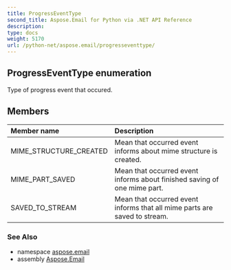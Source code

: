 ```yaml
---
title: ProgressEventType
second_title: Aspose.Email for Python via .NET API Reference
description: 
type: docs
weight: 5170
url: /python-net/aspose.email/progresseventtype/
---
```


## ProgressEventType enumeration

Type of progress event that occured.

## Members
| Member name | Description |
| :- | :- |
|MIME_STRUCTURE_CREATED|Mean that occurred event informs about mime structure is created.|
|MIME_PART_SAVED|Mean that occurred event informs about finished saving of one mime part.|
|SAVED_TO_STREAM|Mean that occurred event informs that all mime parts are saved to stream.|

### See Also

* namespace [aspose.email](/email/python-net/aspose.email/)
* assembly [Aspose.Email](/email/python-net/)

